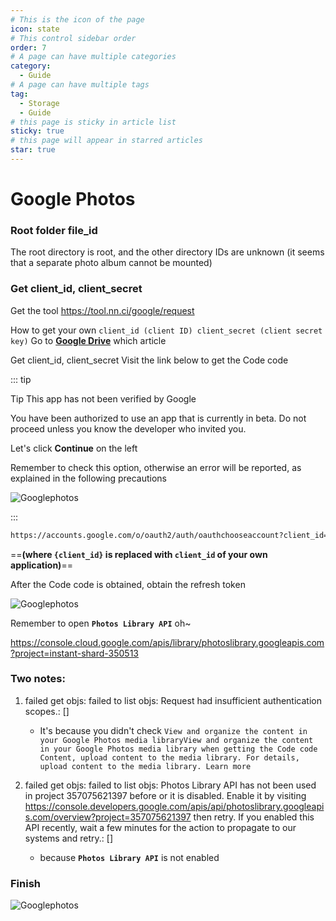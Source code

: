```yaml
---
# This is the icon of the page
icon: state
# This control sidebar order
order: 7
# A page can have multiple categories
category:
  - Guide
# A page can have multiple tags
tag:
  - Storage
  - Guide
# this page is sticky in article list
sticky: true
# this page will appear in starred articles
star: true
---
```


# Google Photos

### Root folder file_id

The root directory is root, and the other directory IDs are unknown (it seems that a separate photo album cannot be mounted)

### Get client_id, client_secret

Get the tool https://tool.nn.ci/google/request



How to get your own `client_id (client ID) client_secret (client secret key)` Go to [**Google Drive**](./googledrive.md) which article



Get client_id, client_secret Visit the link below to get the Code code

::: tip

Tip This app has not been verified by Google

You have been authorized to use an app that is currently in beta. Do not proceed unless you know the developer who invited you.

Let's click **Continue** on the left

Remember to check this option, otherwise an error will be reported, as explained in the following precautions

![Googlephotos](/img/drivers/google/Google-photos2.png)

:::

```html
https://accounts.google.com/o/oauth2/auth/oauthchooseaccount?client_id=={client_id}=&response_type=code&redirect_uri=urn%3Aietf%3Awg%3Aoauth%3A2.0%3Aoob&scope=openid%20profile%20https%3A%2F%2Fwww.googleapis.com%2Fauth%2Fphotoslibrary&access_type=offline&approval_prompt=auto&flowName=GeneralOAuthFlow
```

  ==**(where `{client_id}` is replaced with `client_id` of your own application)**== 

After the Code code is obtained, obtain the refresh token

![Googlephotos](/img/drivers/google/Google-photos.png)



Remember to open **`Photos Library API`** oh~

https://console.cloud.google.com/apis/library/photoslibrary.googleapis.com?project=instant-shard-350513



### Two notes:

1. failed get objs: failed to list objs: Request had insufficient authentication scopes.: []
    - It's because you didn't check `View and organize the content in your Google Photos media libraryView and organize the content in your Google Photos media library when getting the Code code
      Content, upload content to the media library. For details, upload content to the media library. Learn more`

2. failed get objs: failed to list objs: Photos Library API has not been used in project 357075621397 before or it is disabled. Enable it by visiting https://console.developers.google.com/apis/api/photoslibrary.googleapis.com/overview?project=357075621397 then retry. If you enabled this API recently, wait a few minutes for the action to propagate to our systems and retry.: []
    - because **`Photos Library API`** is not enabled

### Finish

![Googlephotos](/img/drivers/google/Google-photosend.png)